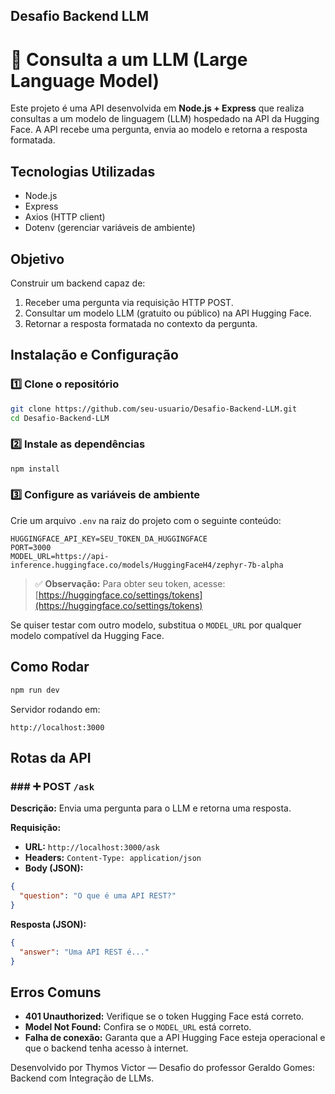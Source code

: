 ## **Desafio Backend LLM**

# 🚀 Consulta a um LLM (Large Language Model)

Este projeto é uma API desenvolvida em **Node.js + Express** que realiza consultas a um modelo de linguagem (LLM) hospedado na API da Hugging Face. A API recebe uma pergunta, envia ao modelo e retorna a resposta formatada.

## **Tecnologias Utilizadas**

* Node.js
* Express
* Axios (HTTP client)
* Dotenv (gerenciar variáveis de ambiente)

## **Objetivo**

Construir um backend capaz de:

1. Receber uma pergunta via requisição HTTP POST.
2. Consultar um modelo LLM (gratuito ou público) na API Hugging Face.
3. Retornar a resposta formatada no contexto da pergunta.

## **Instalação e Configuração**

### 1️⃣ **Clone o repositório**

```bash
git clone https://github.com/seu-usuario/Desafio-Backend-LLM.git
cd Desafio-Backend-LLM
```

### 2️⃣ **Instale as dependências**

```bash
npm install
```

### 3️⃣ **Configure as variáveis de ambiente**

Crie um arquivo `.env` na raiz do projeto com o seguinte conteúdo:

```
HUGGINGFACE_API_KEY=SEU_TOKEN_DA_HUGGINGFACE
PORT=3000
MODEL_URL=https://api-inference.huggingface.co/models/HuggingFaceH4/zephyr-7b-alpha
```

> ✅ **Observação:** Para obter seu token, acesse:
> [https://huggingface.co/settings/tokens](https://huggingface.co/settings/tokens)

Se quiser testar com outro modelo, substitua o `MODEL_URL` por qualquer modelo compatível da Hugging Face.

## **Como Rodar**

```bash
npm run dev
```

Servidor rodando em:

```
http://localhost:3000
```

## **Rotas da API**

### ### ➕ **POST `/ask`**

**Descrição:** Envia uma pergunta para o LLM e retorna uma resposta.

**Requisição:**

* **URL:** `http://localhost:3000/ask`
* **Headers:** `Content-Type: application/json`
* **Body (JSON):**

```json
{
  "question": "O que é uma API REST?"
}
```

**Resposta (JSON):**

```json
{
  "answer": "Uma API REST é..."
}
```

## **Erros Comuns**

* **401 Unauthorized:** Verifique se o token Hugging Face está correto.
* **Model Not Found:** Confira se o `MODEL_URL` está correto.
* **Falha de conexão:** Garanta que a API Hugging Face esteja operacional e que o backend tenha acesso à internet.


Desenvolvido por Thymos Victor — Desafio do professor Geraldo Gomes: Backend com Integração de LLMs.
